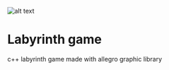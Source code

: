 ![alt text](https://github.com/Alkhioz/labyrinth-game/blob/master/resources/menu.bmp)
# Labyrinth game
c++ labyrinth game made with allegro graphic library
